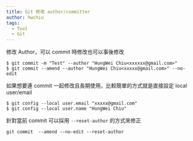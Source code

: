 ```yaml
---
title: Git 修改 author/committer
author: hwchiu
tags:
  - Tool
  - Git
---
```



修改 Author，可以 commit 時修改也可以事後修改
```bash=
$ git commit -m "Test" --author "HungWei Chiu<xxxxxx@gmail.com>"
$ git commit --amend --author "HungWei Chiu<xxxxx@gmail.com>" --no-edit
```

如果想要連 commit 一起修改且長期使用，比較簡單的方式就是直接設定 local user/email
```bash=
$ git config --local user.email "xxxxx@gmail.com"
$ git config --local user.name "HungWei Chiu"
```

針對當前 commit 可以採用 `--reset-author` 的方式來修正
```bash=
git commit  --amend --no-edit --reset-author
```